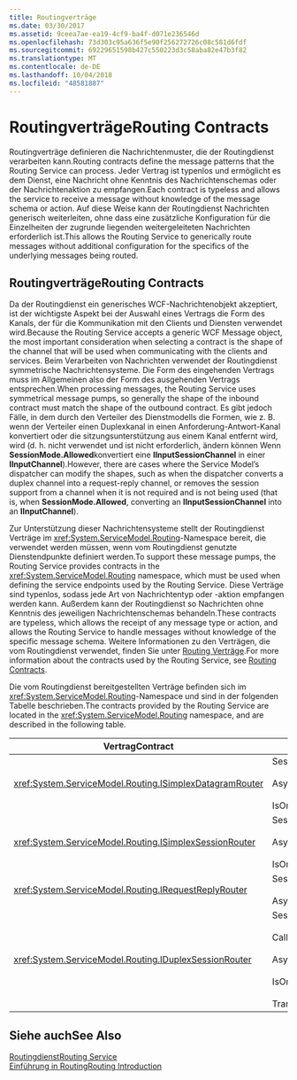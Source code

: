 ```yaml
---
title: Routingverträge
ms.date: 03/30/2017
ms.assetid: 9ceea7ae-ea19-4cf9-ba4f-d071e236546d
ms.openlocfilehash: 73d303c95a636f5e90f256272726c08c581d6fdf
ms.sourcegitcommit: 69229651598b427c550223d3c58aba82e47b3f82
ms.translationtype: MT
ms.contentlocale: de-DE
ms.lasthandoff: 10/04/2018
ms.locfileid: "48581887"
---
```

# <a name="routing-contracts"></a><span data-ttu-id="f0e74-102">Routingverträge</span><span class="sxs-lookup"><span data-stu-id="f0e74-102">Routing Contracts</span></span>
<span data-ttu-id="f0e74-103">Routingverträge definieren die Nachrichtenmuster, die der Routingdienst verarbeiten kann.</span><span class="sxs-lookup"><span data-stu-id="f0e74-103">Routing contracts define the message patterns that the Routing Service can process.</span></span>  <span data-ttu-id="f0e74-104">Jeder Vertrag ist typenlos und ermöglicht es dem Dienst, eine Nachricht ohne Kenntnis des Nachrichtenschemas oder der Nachrichtenaktion zu empfangen.</span><span class="sxs-lookup"><span data-stu-id="f0e74-104">Each contract is typeless and allows the service to receive a message without knowledge of the message schema or action.</span></span> <span data-ttu-id="f0e74-105">Auf diese Weise kann der Routingdienst Nachrichten generisch weiterleiten, ohne dass eine zusätzliche Konfiguration für die Einzelheiten der zugrunde liegenden weitergeleiteten Nachrichten erforderlich ist.</span><span class="sxs-lookup"><span data-stu-id="f0e74-105">This allows the Routing Service to generically route messages without additional configuration for the specifics of the underlying messages being routed.</span></span>  
  
## <a name="routing-contracts"></a><span data-ttu-id="f0e74-106">Routingverträge</span><span class="sxs-lookup"><span data-stu-id="f0e74-106">Routing Contracts</span></span>  
 <span data-ttu-id="f0e74-107">Da der Routingdienst ein generisches WCF-Nachrichtenobjekt akzeptiert, ist der wichtigste Aspekt bei der Auswahl eines Vertrags die Form des Kanals, der für die Kommunikation mit den Clients und Diensten verwendet wird.</span><span class="sxs-lookup"><span data-stu-id="f0e74-107">Because the Routing Service accepts a generic WCF Message object, the most important consideration when selecting a contract is the shape of the channel that will be used when communicating with the clients and services.</span></span> <span data-ttu-id="f0e74-108">Beim Verarbeiten von Nachrichten verwendet der Routingdienst symmetrische Nachrichtensysteme. Die Form des eingehenden Vertrags muss im Allgemeinen also der Form des ausgehenden Vertrags entsprechen.</span><span class="sxs-lookup"><span data-stu-id="f0e74-108">When processing messages, the Routing Service uses symmetrical message pumps, so generally the shape of the inbound contract must match the shape of the outbound contract.</span></span> <span data-ttu-id="f0e74-109">Es gibt jedoch Fälle, in dem durch den Verteiler des Dienstmodells die Formen, wie z. B. wenn der Verteiler einen Duplexkanal in einen Anforderung-Antwort-Kanal konvertiert oder die sitzungsunterstützung aus einem Kanal entfernt wird, wird (d. h. nicht verwendet und ist nicht erforderlich, ändern können Wenn **SessionMode.Allowed**konvertiert eine **IInputSessionChannel** in einer **IInputChannel**).</span><span class="sxs-lookup"><span data-stu-id="f0e74-109">However, there are cases where the Service Model’s dispatcher can modify the shapes, such as when the dispatcher converts a duplex channel into a request-reply channel, or removes the session support from a channel when it is not required and is not being used (that is, when **SessionMode.Allowed**, converting an **IInputSessionChannel** into an **IInputChannel**).</span></span>  
  
 <span data-ttu-id="f0e74-110">Zur Unterstützung dieser Nachrichtensysteme stellt der Routingdienst Verträge im <xref:System.ServiceModel.Routing>-Namespace bereit, die verwendet werden müssen, wenn vom Routingdienst genutzte Dienstendpunkte definiert werden.</span><span class="sxs-lookup"><span data-stu-id="f0e74-110">To support these message pumps, the Routing Service provides contracts in the <xref:System.ServiceModel.Routing> namespace, which must be used when defining the service endpoints used by the Routing Service.</span></span> <span data-ttu-id="f0e74-111">Diese Verträge sind typenlos, sodass jede Art von Nachrichtentyp oder -aktion empfangen werden kann. Außerdem kann der Routingdienst so Nachrichten ohne Kenntnis des jeweiligen Nachrichtenschemas behandeln.</span><span class="sxs-lookup"><span data-stu-id="f0e74-111">These contracts are typeless, which allows the receipt of any message type or action, and allows the Routing Service to handle messages without knowledge of the specific message schema.</span></span> <span data-ttu-id="f0e74-112">Weitere Informationen zu den Verträgen, die vom Routingdienst verwendet, finden Sie unter [Routing Verträge](../../../../docs/framework/wcf/feature-details/routing-contracts.md).</span><span class="sxs-lookup"><span data-stu-id="f0e74-112">For more information about the contracts used by the Routing Service, see [Routing Contracts](../../../../docs/framework/wcf/feature-details/routing-contracts.md).</span></span>  
  
 <span data-ttu-id="f0e74-113">Die vom Routingdienst bereitgestellten Verträge befinden sich im <xref:System.ServiceModel.Routing>-Namespace und sind in der folgenden Tabelle beschrieben.</span><span class="sxs-lookup"><span data-stu-id="f0e74-113">The contracts provided by the Routing Service are located in the <xref:System.ServiceModel.Routing> namespace, and are described in the following table.</span></span>  
  
|<span data-ttu-id="f0e74-114">Vertrag</span><span class="sxs-lookup"><span data-stu-id="f0e74-114">Contract</span></span>|<span data-ttu-id="f0e74-115">Form</span><span class="sxs-lookup"><span data-stu-id="f0e74-115">Shape</span></span>|<span data-ttu-id="f0e74-116">Kanalform</span><span class="sxs-lookup"><span data-stu-id="f0e74-116">Channel Shape</span></span>|  
|--------------|-----------|-------------------|  
|<xref:System.ServiceModel.Routing.ISimplexDatagramRouter>|<span data-ttu-id="f0e74-117">SessionMode = SessionMode.Allowed</span><span class="sxs-lookup"><span data-stu-id="f0e74-117">SessionMode = SessionMode.Allowed</span></span><br /><br /> <span data-ttu-id="f0e74-118">AsyncPattern = true</span><span class="sxs-lookup"><span data-stu-id="f0e74-118">AsyncPattern = true</span></span><br /><br /> <span data-ttu-id="f0e74-119">IsOneWay = true</span><span class="sxs-lookup"><span data-stu-id="f0e74-119">IsOneWay = true</span></span>|<span data-ttu-id="f0e74-120">IInputChannel -> IOutputChannel</span><span class="sxs-lookup"><span data-stu-id="f0e74-120">IInputChannel -> IOutputChannel</span></span>|  
|<xref:System.ServiceModel.Routing.ISimplexSessionRouter>|<span data-ttu-id="f0e74-121">SessionMode = SessionMode.Required</span><span class="sxs-lookup"><span data-stu-id="f0e74-121">SessionMode = SessionMode.Required</span></span><br /><br /> <span data-ttu-id="f0e74-122">AsyncPattern = true</span><span class="sxs-lookup"><span data-stu-id="f0e74-122">AsyncPattern = true</span></span><br /><br /> <span data-ttu-id="f0e74-123">IsOneWay = true</span><span class="sxs-lookup"><span data-stu-id="f0e74-123">IsOneWay = true</span></span>|<span data-ttu-id="f0e74-124">IInputSessionChannel -> IOutputSessionChannel</span><span class="sxs-lookup"><span data-stu-id="f0e74-124">IInputSessionChannel -> IOutputSessionChannel</span></span>|  
|<xref:System.ServiceModel.Routing.IRequestReplyRouter>|<span data-ttu-id="f0e74-125">SessionMode = SessionMode.Allowed</span><span class="sxs-lookup"><span data-stu-id="f0e74-125">SessionMode = SessionMode.Allowed</span></span><br /><br /> <span data-ttu-id="f0e74-126">AsyncPattern = true</span><span class="sxs-lookup"><span data-stu-id="f0e74-126">AsyncPattern = true</span></span>|<span data-ttu-id="f0e74-127">IReplyChannel -> IRequestChannel</span><span class="sxs-lookup"><span data-stu-id="f0e74-127">IReplyChannel -> IRequestChannel</span></span>|  
|<xref:System.ServiceModel.Routing.IDuplexSessionRouter>|<span data-ttu-id="f0e74-128">SessionMode=SessionMode.Required</span><span class="sxs-lookup"><span data-stu-id="f0e74-128">SessionMode=SessionMode.Required</span></span><br /><br /> <span data-ttu-id="f0e74-129">CallbackContract=typeof(ISimplexSession)</span><span class="sxs-lookup"><span data-stu-id="f0e74-129">CallbackContract=typeof(ISimplexSession)</span></span><br /><br /> <span data-ttu-id="f0e74-130">AsyncPattern = true</span><span class="sxs-lookup"><span data-stu-id="f0e74-130">AsyncPattern = true</span></span><br /><br /> <span data-ttu-id="f0e74-131">IsOneWay = true</span><span class="sxs-lookup"><span data-stu-id="f0e74-131">IsOneWay = true</span></span><br /><br /> <span data-ttu-id="f0e74-132">TransactionFlow(TransactionFlowOption.Allowed)</span><span class="sxs-lookup"><span data-stu-id="f0e74-132">TransactionFlow(TransactionFlowOption.Allowed)</span></span>|<span data-ttu-id="f0e74-133">IDuplexSessionChannel -> IDuplexSessionChannel</span><span class="sxs-lookup"><span data-stu-id="f0e74-133">IDuplexSessionChannel -> IDuplexSessionChannel</span></span>|  
  
## <a name="see-also"></a><span data-ttu-id="f0e74-134">Siehe auch</span><span class="sxs-lookup"><span data-stu-id="f0e74-134">See Also</span></span>  
 [<span data-ttu-id="f0e74-135">Routingdienst</span><span class="sxs-lookup"><span data-stu-id="f0e74-135">Routing Service</span></span>](https://msdn.microsoft.com/library/5ac8718c-bcef-456f-bfd5-1e60a30d6eaa)  
 [<span data-ttu-id="f0e74-136">Einführung in Routing</span><span class="sxs-lookup"><span data-stu-id="f0e74-136">Routing Introduction</span></span>](../../../../docs/framework/wcf/feature-details/routing-introduction.md)
